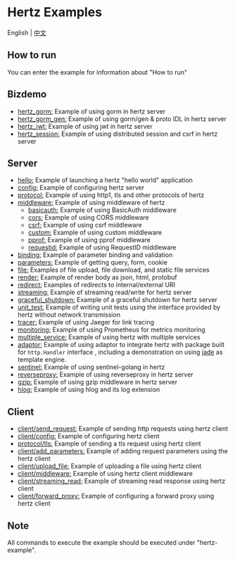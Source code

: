 # Hertz Examples

English | [中文](README_CN.md)

## How to run

You can enter the example for information about  "How to run"

## Bizdemo

- [hertz_gorm:](bizdemo/hertz_gorm) Example of using gorm in hertz server
- [hertz_gorm_gen:](bizdemo/hertz_gorm_gen) Example of using gorm/gen & proto IDL in hertz server
- [hertz_jwt:](bizdemo/hertz_jwt) Example of using jwt in hertz server
- [hertz_session:](bizdemo/hertz_session) Example of using distributed session and csrf in hertz server

## Server

- [hello:](hello) Example of launching a hertz "hello world" application
- [config:](config) Example of configuring hertz server
- [protocol:](protocol) Example of using http1, tls and other protocols of hertz
- [middleware:](middleware) Example of using middleware of hertz
  - [basicauth:](middleware/basicauth) Example of using BasicAuth middleware
  - [cors:](middleware/CORS) Example of using CORS middleware
  - [csrf:](middleware/csrf) Example of using csrf middleware
  - [custom:](middleware/custom) Example of using custom middleware
  - [pprof:](middleware/pprof) Example of using pprof middleware
  - [requestid:](middleware/requestid) Example of using RequestID middleware
- [binding:](binding) Example of parameter binding and validation
- [parameters:](parameter) Example of getting query, form, cookie
- [file:](file) Examples of file upload, file download, and static file services
- [render:](render) Example of render body as json, html, protobuf
- [redirect:](redirect)  Examples of redirects to internal/external URI
- [streaming:](streaming) Example of streaming read/write for hertz server
- [graceful_shutdown:](graceful_shutdown) Example of a graceful shutdown for hertz server
- [unit_test:](unit_test) Example of writing unit tests using the interface provided by hertz without network transmission
- [tracer:](tracer) Example of using Jaeger for link tracing
- [monitoring:](monitoring) Example of using Prometheus for metrics monitoring
- [multiple_service:](multiple_service) Example of using hertz with multiple services
- [adaptor:](adaptor) Example of using adaptor to integrate hertz with package built for `http.Handler` interface , including a demonstration on using [jade](https://github.com/Joker/jade)
  as template engine.
- [sentinel:](sentinel) Example of using sentinel-golang in hertz
- [reverseproxy:](reverseproxy/standard) Example of using reverseproxy in hertz server
- [gzip:](gzip) Example of using gzip middleware in hertz server
- [hlog:](hlog) Example of using hlog and its log extension

## Client

- [client/send_request:](client/send_request) Example of sending http requests using hertz client
- [client/config:](client/config) Example of configuring hertz client
- [protocol/tls:](protocol/tls) Example of sending a tls request using hertz client
- [client/add_parameters:](client/add_parameters) Example of adding request parameters using the hertz client
- [client/upload_file:](client/upload_file) Example of uploading a file using hertz client
- [client/middleware:](client/middleware) Example of using hertz client middleware
- [client/streaming_read:](client/streaming_read) Example of streaming read response using hertz client
- [client/forward_proxy:](client/forward_proxy) Example of configuring a forward proxy using hertz client

## Note

All commands to execute the example should be executed under "hertz-example".
